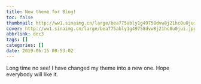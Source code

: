 ```yaml
---
title: New theme for Blog!
toc: false
thumbnail: http://ww1.sinaimg.cn/large/bea775ably1g49758dvw8j21hc0u0jui.jpg
cover: http://ww1.sinaimg.cn/large/bea775ably1g49758dvw8j21hc0u0jui.jpg
abbrlink: dec3
tags: []
categories: []
date: 2019-06-15 00:53:02
---
```


Long time no see!
I have changed my theme into a new one.
Hope everybody will like it.